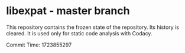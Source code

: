 # libexpat - master branch

This repository contains the frozen state of the repository.
Its history is cleared. It is used only for static code
analysis with Codacy.

Commit Time: 1723855297
